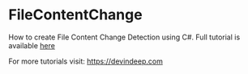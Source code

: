 # FileContentChange
How to create File Content Change Detection using C#. Full tutorial is available [here](https://devindeep.com/how-to-detect-file-content-change-using-c/)

For more tutorials visit: https://devindeep.com
